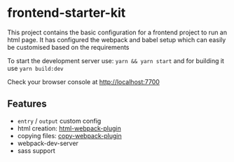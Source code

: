 # frontend-starter-kit

This project contains the basic configuration for a frontend project to run an html page.
It has configured the webpack and babel setup which can easily be customised based on the requirements

To start the development server use:
`yarn && yarn start`
and for building it use
`yarn build:dev`

Check your browser console at [http://localhost:7700](http://localhost:7700)

## Features

- `entry` / `output` custom config
- html creation: [html-webpack-plugin](https://github.com/jantimon/html-webpack-plugin)
- copying files: [copy-webpack-plugin](https://github.com/webpack-contrib/copy-webpack-plugin)
- webpack-dev-server
- sass support
